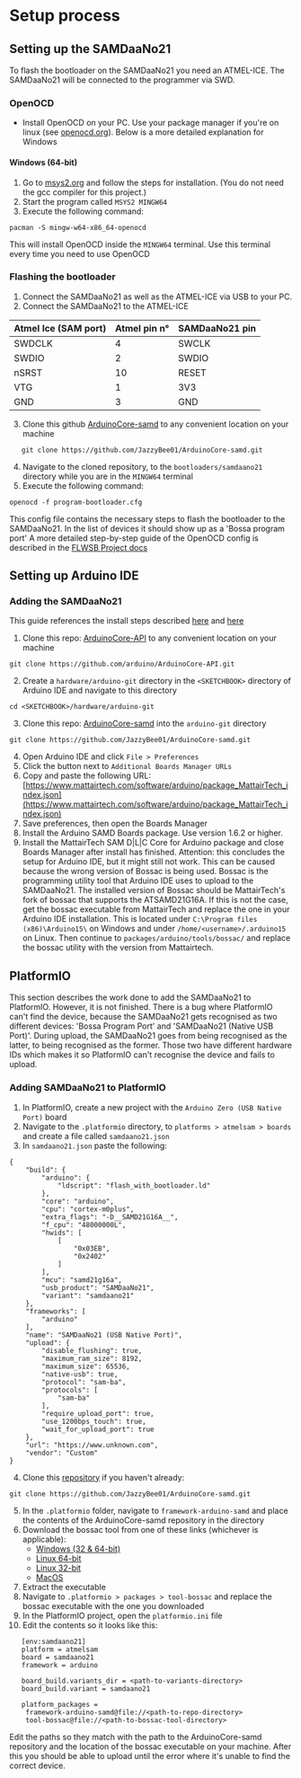# Setup process
## Setting up the SAMDaaNo21
To flash the bootloader on the SAMDaaNo21 you need an ATMEL-ICE. The SAMDaaNo21 will be connected to the programmer via SWD.

### OpenOCD
- Install OpenOCD on your PC. Use your package manager if you're on linux (see [openocd.org](https://openocd.org/pages/getting-openocd.html)). Below is a more detailed explanation for Windows
#### Windows (64-bit)
1. Go to [msys2.org](https://www.msys2.org) and follow the steps for installation. (You do not need the gcc compiler for this project.)
2. Start the program called `MSYS2 MINGW64`
3. Execute the following command: 
``` 
pacman -S mingw-w64-x86_64-openocd 
```
This will install OpenOCD inside the `MINGW64` terminal. Use this terminal every time you need to use OpenOCD

### Flashing the bootloader
1. Connect the SAMDaaNo21 as well as the ATMEL-ICE via USB to your PC. 
2. Connect the SAMDaaNo21 to the ATMEL-ICE 

| Atmel Ice (SAM port) | Atmel pin n° | SAMDaaNo21 pin |
| --------------------- | ------------- | -------------- |
| SWDCLK | 4 | SWCLK | 
| SWDIO | 2 | SWDIO |
| nSRST | 10 | RESET |
| VTG | 1 | 3V3 |
| GND | 3 | GND |

3. Clone this github [ArduinoCore-samd](https://github.com/JazzyBee01/ArduinoCore-samd) to any convenient location on your machine
```
   git clone https://github.com/JazzyBee01/ArduinoCore-samd.git
```
4. Navigate to the cloned repository, to the `bootloaders/samdaano21` directory while you are in the `MINGW64` terminal
5. Execute the following command: 
```
openocd -f program-bootloader.cfg
```
This config file contains the necessary steps to flash the bootloader to the SAMDaaNo21. In the list of  devices it should show up as a 'Bossa program port'
A more detailed step-by-step guide of the OpenOCD config is described in the [FLWSB Project docs](https://dacetylan.github.io/FLWSB/#/embedded-programming/bare-metal?id=programmeren)

## Setting up Arduino IDE
### Adding the SAMDaaNo21
This guide references the install steps described [here](https://github.com/DaanDekoningKrekels/ArduinoCore-samd/#developing) and [here](https://github.com/mattairtech/ArduinoCore-samd#mattairtech-dlc-core-installation)
1. Clone this repo: [ArduinoCore-API](https://github.com/arduino/ArduinoCore-API) to any convenient location on your machine
```
git clone https://github.com/arduino/ArduinoCore-API.git
```
2. Create a `hardware/arduino-git` directory in the `<SKETCHBOOK>` directory of Arduino IDE and navigate to this directory
```
cd <SKETCHBOOK>/hardware/arduino-git
``` 
3. Clone this repo: [ArduinoCore-samd](https://github.com/JazzyBee01/ArduinoCore-samd) into the `arduino-git` directory
```
git clone https://github.com/JazzyBee01/ArduinoCore-samd.git
``` 
4. Open Arduino IDE and click `File > Preferences`
5. Click the button next to `Additional Boards Manager URLs`
6. Copy and paste the following URL: [https://www.mattairtech.com/software/arduino/package_MattairTech_index.json](https://www.mattairtech.com/software/arduino/package_MattairTech_index.json)
7. Save preferences, then open the Boards Manager
8. Install the Arduino SAMD Boards package. Use version 1.6.2 or higher.
9. Install the MattairTech SAM D|L|C Core for Arduino package and close Boards Manager after install has finished.
Attention: this concludes the setup for Arduino IDE, but it might still not work. This can be caused because the wrong version of Bossac is being used. Bossac is the programming utility tool that Arduino IDE uses to upload to the SAMDaaNo21. The installed version of Bossac should be MattairTech's fork of bossac that supports the ATSAMD21G16A. 
If this is not the case, get the bossac executable from MattairTech and replace the one in your Arduino IDE installation. This is located under `C:\Program files (x86)\Arduino15\` on Windows and under `/home/<username>/.arduino15` on Linux. 
Then continue to `packages/arduino/tools/bossac/` and replace the bossac utility with the version from Mattairtech.

## PlatformIO
This section describes the work done to add the SAMDaaNo21 to PlatformIO. However, it is not finished. There is a bug where PlatformIO can't find the device, because the SAMDaaNo21 gets recognised as two different devices: 'Bossa Program Port' and 'SAMDaaNo21 (Native USB Port)'. During upload, the SAMDaaNo21 goes from being recognised as the latter, to being recognised as the former. Those two have different hardware IDs which makes it so PlatformIO can't recognise the device and fails to upload.

### Adding SAMDaaNo21 to PlatformIO
1. In PlatformIO, create a new project with the `Arduino Zero (USB Native Port)` board
2. Navigate to the `.platformio` directory, to `platforms > atmelsam > boards` and create a file called `samdaano21.json`
3. In `samdaano21.json` paste the following:
```
{
	"build": {
		"arduino": {
			"ldscript": "flash_with_bootloader.ld"
		},
		"core": "arduino",
		"cpu": "cortex-m0plus",
		"extra_flags": "-D__SAMD21G16A__",
		"f_cpu": "48000000L",
		"hwids": [
			[
				"0x03EB",
				"0x2402"
			]
		],
		"mcu": "samd21g16a",
		"usb_product": "SAMDaaNo21",
		"variant": "samdaano21"
	},
	"frameworks": [
		"arduino"
	],
	"name": "SAMDaaNo21 (USB Native Port)",
	"upload": {
		"disable_flushing": true,
		"maximum_ram_size": 8192,
		"maximum_size": 65536,
		"native-usb": true,
		"protocol": "sam-ba",
		"protocols": [
			"sam-ba"
		],
		"require_upload_port": true,
		"use_1200bps_touch": true,
		"wait_for_upload_port": true
	},
	"url": "https://www.unknown.com",
    "vendor": "Custom"
}
``` 

4. Clone this [repository](https://github.com/JazzyBee01/ArduinoCore-samd) if you haven't already: 
``` 
git clone https://github.com/JazzyBee01/ArduinoCore-samd.git
``` 
5. In the `.platformio` folder, navigate to `framework-arduino-samd` and place the contents of the ArduinoCore-samd repository in the directory
6. Download the bossac tool from one of these links (whichever is applicable): 
	- [Windows (32 & 64-bit)](https://www.mattairtech.com/software/arduino/bossac-1.7.0-mattairtech-2-mingw32.tar.gz)
	- [Linux 64-bit](https://www.mattairtech.com/software/arduino/bossac-1.7.0-mattairtech-2-x86_64-linux-gnu.tar.gz)
	- [Linux 32-bit](https://www.mattairtech.com/software/arduino/bossac-1.7.0-mattairtech-2-i686-linux-gnu.tar.gz)
	- [MacOS](https://www.mattairtech.com/software/arduino/bossac-1.7.0-mattairtech-2-x86_64-apple-darwin.tar.gz)
7. Extract the executable
8. Navigate to `.platformio > packages > tool-bossac` and replace the bossac executable with the one you downloaded
9. In the PlatformIO project, open the `platformio.ini` file
10. Edit the contents so it looks like this:
```
   [env:samdaano21]	
   platform = atmelsam
   board = samdaano21
   framework = arduino
   
   board_build.variants_dir = <path-to-variants-directory>
   board_build.variant = samdaano21
   
   platform_packages =
    framework-arduino-samd@file://<path-to-repo-directory>
	tool-bossac@file://<path-to-bossac-tool-directory>
```
Edit the paths so they match with the path to the ArduinoCore-samd repository and the location of the bossac executable on your machine. 
After this you should be able to upload until the error where it's unable to find the correct device.
